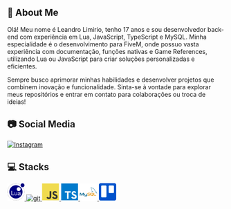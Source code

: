 ## 👀 About Me
Olá! Meu nome é Leandro Limirio, tenho 17 anos e sou desenvolvedor back-end com experiência em Lua, JavaScript, TypeScript e MySQL. Minha especialidade é o desenvolvimento para FiveM, onde possuo vasta experiência com documentação, funções nativas e Game References, utilizando Lua ou JavaScript para criar soluções personalizadas e eficientes.

Sempre busco aprimorar minhas habilidades e desenvolver projetos que combinem inovação e funcionalidade. Sinta-se à vontade para explorar meus repositórios e entrar em contato para colaborações ou troca de ideias!

## 📷 Social Media
[![Instagram](https://img.shields.io/badge/Instagram-E4405F?style=for-the-badge&logo=instagram&logoColor=white)](https://www.instagram.com/notlimirio/)

## 💻 Stacks
<p align="left">
  <a href="http://www.lua.org/" target="_blank"> <img src="https://raw.githubusercontent.com/devicons/devicon/master/icons/lua/lua-original.svg" alt="lua" width="40" height="40"/> </a>
  <a href="https://git-scm.com/" target="_blank"> <img src="https://www.vectorlogo.zone/logos/git-scm/git-scm-icon.svg" alt="git" width="40" height="40"/> </a>
  <a href="https://developer.mozilla.org/en-US/docs/Web/JavaScript" target="_blank"> <img src="https://raw.githubusercontent.com/devicons/devicon/master/icons/javascript/javascript-original.svg" alt="javascript" width="40" height="40"/> </a>
  <a href="https://www.typescriptlang.org/" target="_blank"> <img width="40" height="40" src="https://raw.githubusercontent.com/devicons/devicon/master/icons/typescript/typescript-plain.svg"> </a>
  <a href="https://www.mysql.com/" target="_blank"> <img src="https://raw.githubusercontent.com/devicons/devicon/master/icons/mysql/mysql-original-wordmark.svg" alt="mysql" width="40" height="40"/> </a>
  <a href="https://trello.com/" target="_blank"> <img src="https://raw.githubusercontent.com/devicons/devicon/master/icons/trello/trello-plain.svg" alt="trello" width="40" height="40"/> </a>
</p>





